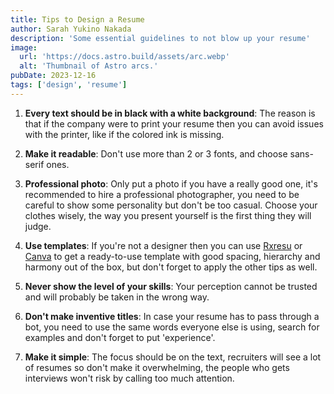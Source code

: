 ```yaml
---
title: Tips to Design a Resume
author: Sarah Yukino Nakada
description: 'Some essential guidelines to not blow up your resume'
image:
  url: 'https://docs.astro.build/assets/arc.webp'
  alt: 'Thumbnail of Astro arcs.'
pubDate: 2023-12-16
tags: ['design', 'resume']
---
```


1. **Every text should be in black with a white background**: The reason is that if the company were to print your resume then you can avoid issues with the printer, like if the colored ink is missing.

2. **Make it readable**: Don't use more than 2 or 3 fonts, and choose sans-serif ones.

3. **Professional photo**: Only put a photo if you have a really good one, it's recommended to hire a professional photographer, you need to be careful to show some personality but don't be too casual. Choose your clothes wisely, the way you present yourself is the first thing they will judge.

4. **Use templates**: If you're not a designer then you can use [Rxresu](https://rxresu.me/) or [Canva](https://www.canva.com/) to get a ready-to-use template with good spacing, hierarchy and harmony out of the box, but don't forget to apply the other tips as well.

5. **Never show the level of your skills**: Your perception cannot be trusted and will probably be taken in the wrong way.

6. **Don't make inventive titles**: In case your resume has to pass through a bot, you need to use the same words everyone else is using, search for examples and don't forget to put 'experience'.

7. **Make it simple**: The focus should be on the text, recruiters will see a lot of resumes so don't make it overwhelming, the people who gets interviews won't risk by calling too much attention.
